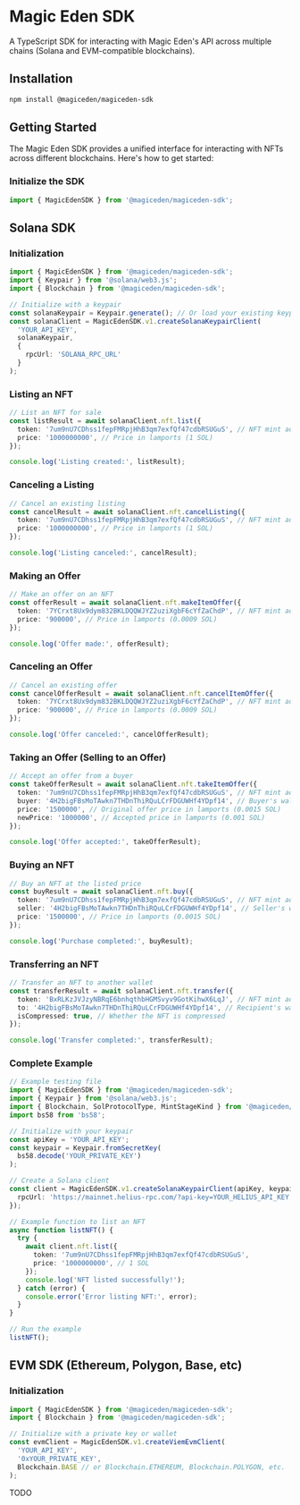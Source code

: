 # Magic Eden SDK

A TypeScript SDK for interacting with Magic Eden's API across multiple chains (Solana and EVM-compatible blockchains).

## Installation

```bash
npm install @magiceden/magiceden-sdk
```

## Getting Started

The Magic Eden SDK provides a unified interface for interacting with NFTs across different blockchains. Here's how to get started:

### Initialize the SDK

```typescript
import { MagicEdenSDK } from '@magiceden/magiceden-sdk';
```

## Solana SDK

### Initialization

```typescript
import { MagicEdenSDK } from '@magiceden/magiceden-sdk';
import { Keypair } from '@solana/web3.js';
import { Blockchain } from '@magiceden/magiceden-sdk';

// Initialize with a keypair
const solanaKeypair = Keypair.generate(); // Or load your existing keypair
const solanaClient = MagicEdenSDK.v1.createSolanaKeypairClient(
  'YOUR_API_KEY',
  solanaKeypair,
  {
    rpcUrl: 'SOLANA_RPC_URL'
  }
);
```

### Listing an NFT

```typescript
// List an NFT for sale
const listResult = await solanaClient.nft.list({
  token: '7um9nU7CDhss1fepFMRpjHhB3qm7exfQf47cdbRSUGuS', // NFT mint address
  price: '1000000000', // Price in lamports (1 SOL)
});

console.log('Listing created:', listResult);
```

### Canceling a Listing

```typescript
// Cancel an existing listing
const cancelResult = await solanaClient.nft.cancelListing({
  token: '7um9nU7CDhss1fepFMRpjHhB3qm7exfQf47cdbRSUGuS', // NFT mint address
  price: '1000000000', // Price in lamports (1 SOL)
});

console.log('Listing canceled:', cancelResult);
```

### Making an Offer

```typescript
// Make an offer on an NFT
const offerResult = await solanaClient.nft.makeItemOffer({
  token: '7YCrxt8Ux9dym832BKLDQQWJYZ2uziXgbF6cYfZaChdP', // NFT mint address
  price: '900000', // Price in lamports (0.0009 SOL)
});

console.log('Offer made:', offerResult);
```

### Canceling an Offer

```typescript
// Cancel an existing offer
const cancelOfferResult = await solanaClient.nft.cancelItemOffer({
  token: '7YCrxt8Ux9dym832BKLDQQWJYZ2uziXgbF6cYfZaChdP', // NFT mint address
  price: '900000', // Price in lamports (0.0009 SOL)
});

console.log('Offer canceled:', cancelOfferResult);
```

### Taking an Offer (Selling to an Offer)

```typescript
// Accept an offer from a buyer
const takeOfferResult = await solanaClient.nft.takeItemOffer({
  token: '7um9nU7CDhss1fepFMRpjHhB3qm7exfQf47cdbRSUGuS', // NFT mint address
  buyer: '4H2bigFBsMoTAwkn7THDnThiRQuLCrFDGUWHf4YDpf14', // Buyer's wallet address
  price: '1500000', // Original offer price in lamports (0.0015 SOL)
  newPrice: '1000000', // Accepted price in lamports (0.001 SOL)
});

console.log('Offer accepted:', takeOfferResult);
```

### Buying an NFT

```typescript
// Buy an NFT at the listed price
const buyResult = await solanaClient.nft.buy({
  token: '7um9nU7CDhss1fepFMRpjHhB3qm7exfQf47cdbRSUGuS', // NFT mint address
  seller: '4H2bigFBsMoTAwkn7THDnThiRQuLCrFDGUWHf4YDpf14', // Seller's wallet address
  price: '1500000', // Price in lamports (0.0015 SOL)
});

console.log('Purchase completed:', buyResult);
```

### Transferring an NFT

```typescript
// Transfer an NFT to another wallet
const transferResult = await solanaClient.nft.transfer({
  token: 'BxRLKzJVJzyNBRqE6bnhqthbHGMSvyv9GotKihwX6LqJ', // NFT mint address
  to: '4H2bigFBsMoTAwkn7THDnThiRQuLCrFDGUWHf4YDpf14', // Recipient's wallet address
  isCompressed: true, // Whether the NFT is compressed
});

console.log('Transfer completed:', transferResult);
```

### Complete Example

```typescript
// Example testing file
import { MagicEdenSDK } from '@magiceden/magiceden-sdk';
import { Keypair } from '@solana/web3.js';
import { Blockchain, SolProtocolType, MintStageKind } from '@magiceden/magiceden-sdk';
import bs58 from 'bs58';

// Initialize with your keypair
const apiKey = 'YOUR_API_KEY';
const keypair = Keypair.fromSecretKey(
  bs58.decode('YOUR_PRIVATE_KEY')
);

// Create a Solana client
const client = MagicEdenSDK.v1.createSolanaKeypairClient(apiKey, keypair, {
  rpcUrl: 'https://mainnet.helius-rpc.com/?api-key=YOUR_HELIUS_API_KEY',
});

// Example function to list an NFT
async function listNFT() {
  try {
    await client.nft.list({
      token: '7um9nU7CDhss1fepFMRpjHhB3qm7exfQf47cdbRSUGuS',
      price: '1000000000', // 1 SOL
    });
    console.log('NFT listed successfully!');
  } catch (error) {
    console.error('Error listing NFT:', error);
  }
}

// Run the example
listNFT();
```

## EVM SDK (Ethereum, Polygon, Base, etc)

### Initialization

```typescript
import { MagicEdenSDK } from '@magiceden/magiceden-sdk';
import { Blockchain } from '@magiceden/magiceden-sdk';

// Initialize with a private key or wallet
const evmClient = MagicEdenSDK.v1.createViemEvmClient(
  'YOUR_API_KEY',
  '0xYOUR_PRIVATE_KEY',
  Blockchain.BASE // or Blockchain.ETHEREUM, Blockchain.POLYGON, etc.
);
```

TODO